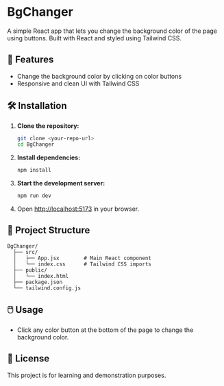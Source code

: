 # BgChanger

A simple React app that lets you change the background color of the page using buttons. Built with React and styled using Tailwind CSS.

## 🚀 Features

- Change the background color by clicking on color buttons
- Responsive and clean UI with Tailwind CSS

## 🛠️ Installation

1. **Clone the repository:**
   ```bash
   git clone <your-repo-url>
   cd BgChanger
   ```

2. **Install dependencies:**
   ```bash
   npm install
   ```

3. **Start the development server:**
   ```bash
   npm run dev
   ```

4. Open [http://localhost:5173](http://localhost:5173) in your browser.

## 📁 Project Structure

```
BgChanger/
  ├── src/
  │   ├── App.jsx        # Main React component
  │   └── index.css      # Tailwind CSS imports
  ├── public/
  │   └── index.html
  ├── package.json
  └── tailwind.config.js
```

## 🖱️ Usage

- Click any color button at the bottom of the page to change the background color.

## 📝 License

This project is for learning and demonstration purposes.